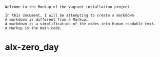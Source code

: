 `Welcome to the Mockup of the vagrant installation project`

~~~~
In this document, I will be attempting to create a markdown
A markdown is different from a Markup.
A markdown is a simplification of the codes into human readable text.
A Markup is the main code.
~~~~


# alx-zero_day
